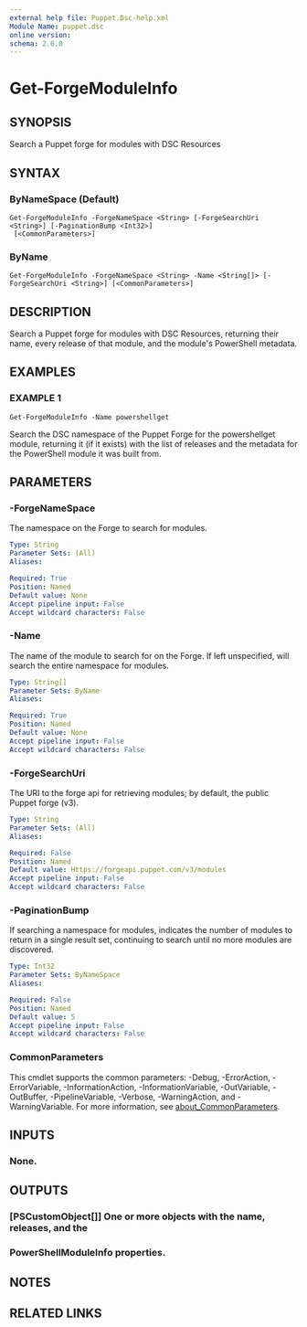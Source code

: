 ```yaml
---
external help file: Puppet.Dsc-help.xml
Module Name: puppet.dsc
online version:
schema: 2.0.0
---
```


# Get-ForgeModuleInfo

## SYNOPSIS
Search a Puppet forge for modules with DSC Resources

## SYNTAX

### ByNameSpace (Default)
```
Get-ForgeModuleInfo -ForgeNameSpace <String> [-ForgeSearchUri <String>] [-PaginationBump <Int32>]
 [<CommonParameters>]
```

### ByName
```
Get-ForgeModuleInfo -ForgeNameSpace <String> -Name <String[]> [-ForgeSearchUri <String>] [<CommonParameters>]
```

## DESCRIPTION
Search a Puppet forge for modules with DSC Resources, returning their name,
every release of that module, and the module's PowerShell metadata.

## EXAMPLES

### EXAMPLE 1
```
Get-ForgeModuleInfo -Name powershellget
```

Search the DSC namespace of the Puppet Forge for the powershellget module,
returning it (if it exists) with the list of releases and the metadata for
the PowerShell module it was built from.

## PARAMETERS

### -ForgeNameSpace
The namespace on the Forge to search for modules.

```yaml
Type: String
Parameter Sets: (All)
Aliases:

Required: True
Position: Named
Default value: None
Accept pipeline input: False
Accept wildcard characters: False
```

### -Name
The name of the module to search for on the Forge.
If left unspecified, will
search the entire namespace for modules.

```yaml
Type: String[]
Parameter Sets: ByName
Aliases:

Required: True
Position: Named
Default value: None
Accept pipeline input: False
Accept wildcard characters: False
```

### -ForgeSearchUri
The URI to the forge api for retrieving modules; by default, the public
Puppet forge (v3).

```yaml
Type: String
Parameter Sets: (All)
Aliases:

Required: False
Position: Named
Default value: Https://forgeapi.puppet.com/v3/modules
Accept pipeline input: False
Accept wildcard characters: False
```

### -PaginationBump
If searching a namespace for modules, indicates the number of modules to return
in a single result set, continuing to search until no more modules are discovered.

```yaml
Type: Int32
Parameter Sets: ByNameSpace
Aliases:

Required: False
Position: Named
Default value: 5
Accept pipeline input: False
Accept wildcard characters: False
```

### CommonParameters
This cmdlet supports the common parameters: -Debug, -ErrorAction, -ErrorVariable, -InformationAction, -InformationVariable, -OutVariable, -OutBuffer, -PipelineVariable, -Verbose, -WarningAction, and -WarningVariable. For more information, see [about_CommonParameters](http://go.microsoft.com/fwlink/?LinkID=113216).

## INPUTS

### None.
## OUTPUTS

### [PSCustomObject[]] One or more objects with the name, releases, and the
### PowerShellModuleInfo properties.
## NOTES

## RELATED LINKS
